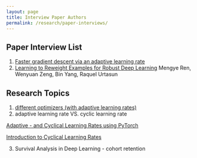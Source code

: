 ```yaml
---
layout: page
title: Interview Paper Authors
permalink: /research/paper-interviews/
---
```


## Paper Interview List

1. [Faster gradient descent via an adaptive learning rate](http://www.cs.toronto.edu/~mravox/p4.pdf)
2. [Learning to Reweight Examples for Robust Deep Learning](https://arxiv.org/pdf/1803.09050.pdf)
Mengye Ren, Wenyuan Zeng, Bin Yang, Raquel Urtasun 

## Research Topics

1. [different optimizers (with adaptive learning rates)](http://ruder.io/optimizing-gradient-descent/index.html#momentum)
2. adaptive learning rate VS. cyclic learning rate

[Adaptive - and Cyclical Learning Rates using PyTorch](https://towardsdatascience.com/adaptive-and-cyclical-learning-rates-using-pytorch-2bf904d18dee)

[Introduction to Cyclical Learning Rates](https://www.datacamp.com/community/tutorials/cyclical-learning-neural-nets)

3. Survival Analysis in Deep Learning - cohort retention
